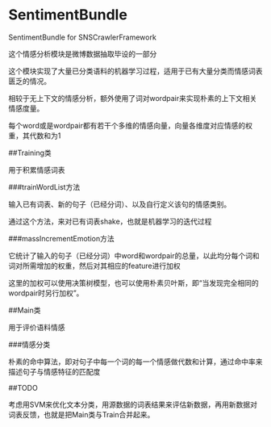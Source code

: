 SentimentBundle
===============

SentimentBundle for SNSCrawlerFramework

这个情感分析模块是微博数据抽取毕设的一部分

这个模块实现了大量已分类语料的机器学习过程，适用于已有大量分类而情感词表匮乏的情况。

相较于无上下文的情感分析，额外使用了词对wordpair来实现朴素的上下文相关情感度量。

每个word或是wordpair都有若干个多维的情感向量，向量各维度对应情感的权重，其代数和为1

##Training类

用于积累情感词表

###trainWordList方法

输入已有词表、新的句子（已经分词）、以及自行定义该句的情感类别。

通过这个方法，来对已有词表shake，也就是机器学习的迭代过程

###massIncrementEmotion方法

它统计了输入的句子（已经分词）中word和wordpair的总量，以此均分每个词和词对所需增加的权重，然后对其相应的feature进行加权

这里的加权可以使用决策树模型，也可以使用朴素贝叶斯，即“当发现完全相同的wordpair时另行加权”。



##Main类

用于评价语料情感

###情感分类

朴素的命中算法，即对句子中每一个词的每一个情感做代数和计算，通过命中率来描述句子与情感特征的匹配度

##TODO

考虑用SVM来优化文本分类，用源数据的词表结果来评估新数据，再用新数据对词表反馈，也就是把Main类与Train合并起来。
